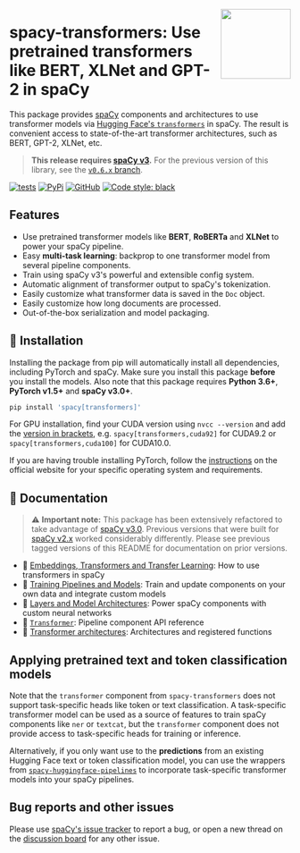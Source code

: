 <a href="https://explosion.ai"><img src="https://explosion.ai/assets/img/logo.svg" width="125" height="125" align="right" /></a>

# spacy-transformers: Use pretrained transformers like BERT, XLNet and GPT-2 in spaCy

This package provides [spaCy](https://github.com/explosion/spaCy) components and
architectures to use transformer models via
[Hugging Face's `transformers`](https://github.com/huggingface/transformers) in
spaCy. The result is convenient access to state-of-the-art transformer
architectures, such as BERT, GPT-2, XLNet, etc.

> **This release requires [spaCy v3](https://spacy.io/usage/v3).** For the
> previous version of this library, see the
> [`v0.6.x` branch](https://github.com/explosion/spacy-transformers/tree/v0.6.x).

[![tests](https://github.com/explosion/spacy-transformers/actions/workflows/tests.yml/badge.svg)](https://github.com/explosion/spacy-transformers/actions/workflows/tests.yml)
[![PyPi](https://img.shields.io/pypi/v/spacy-transformers.svg?style=flat-square&logo=pypi&logoColor=white)](https://pypi.python.org/pypi/spacy-transformers)
[![GitHub](https://img.shields.io/github/release/explosion/spacy-transformers/all.svg?style=flat-square&logo=github)](https://github.com/explosion/spacy-transformers/releases)
[![Code style: black](https://img.shields.io/badge/code%20style-black-000000.svg?style=flat-square)](https://github.com/ambv/black)

## Features

- Use pretrained transformer models like **BERT**, **RoBERTa** and **XLNet** to
  power your spaCy pipeline.
- Easy **multi-task learning**: backprop to one transformer model from several
  pipeline components.
- Train using spaCy v3's powerful and extensible config system.
- Automatic alignment of transformer output to spaCy's tokenization.
- Easily customize what transformer data is saved in the `Doc` object.
- Easily customize how long documents are processed.
- Out-of-the-box serialization and model packaging.

## 🚀 Installation

Installing the package from pip will automatically install all dependencies,
including PyTorch and spaCy. Make sure you install this package **before** you
install the models. Also note that this package requires **Python 3.6+**,
**PyTorch v1.5+** and **spaCy v3.0+**.

```bash
pip install 'spacy[transformers]'
```

For GPU installation, find your CUDA version using `nvcc --version` and add the
[version in brackets](https://spacy.io/usage/#gpu), e.g.
`spacy[transformers,cuda92]` for CUDA9.2 or `spacy[transformers,cuda100]` for
CUDA10.0.

If you are having trouble installing PyTorch, follow the
[instructions](https://pytorch.org/get-started/locally/) on the official website
for your specific operating system and requirements.

## 📖 Documentation

> ⚠️ **Important note:** This package has been extensively refactored to take
> advantage of [spaCy v3.0](https://spacy.io). Previous versions that were built
> for [spaCy v2.x](https://v2.spacy.io) worked considerably differently. Please
> see previous tagged versions of this README for documentation on prior
> versions.

- 📘
  [Embeddings, Transformers and Transfer Learning](https://spacy.io/usage/embeddings-transformers):
  How to use transformers in spaCy
- 📘 [Training Pipelines and Models](https://spacy.io/usage/training): Train and
  update components on your own data and integrate custom models
- 📘
  [Layers and Model Architectures](https://spacy.io/usage/layers-architectures):
  Power spaCy components with custom neural networks
- 📗 [`Transformer`](https://spacy.io/api/transformer): Pipeline component API
  reference
- 📗
  [Transformer architectures](https://spacy.io/api/architectures#transformers):
  Architectures and registered functions

## Applying pretrained text and token classification models

Note that the `transformer` component from `spacy-transformers` does not support
task-specific heads like token or text classification. A task-specific
transformer model can be used as a source of features to train spaCy components
like `ner` or `textcat`, but the `transformer` component does not provide access
to task-specific heads for training or inference.

Alternatively, if you only want use to the **predictions** from an existing
Hugging Face text or token classification model, you can use the wrappers from
[`spacy-huggingface-pipelines`](https://github.com/explosion/spacy-huggingface-pipelines)
to incorporate task-specific transformer models into your spaCy pipelines.

## Bug reports and other issues

Please use [spaCy's issue tracker](https://github.com/explosion/spaCy/issues) to
report a bug, or open a new thread on the
[discussion board](https://github.com/explosion/spaCy/discussions) for any other
issue.

